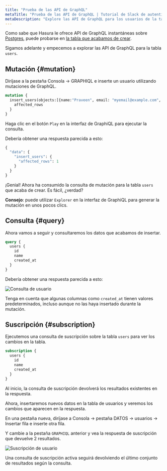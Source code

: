 ```yaml
---
title: "Prueba de las API de GraphQL"
metaTitle: "Prueba de las API de GraphQL | Tutorial de Slack de autenticación de Hasura"
metaDescription: "Explore las API de GraphQL para los usuarios de la tabla donde las consultas, la mutación y las suscripciones las genera automáticamente el motor de GraphQL de Hasura"
---
```


Como sabe que Hasura le ofrece API de GraphQL instantáneas sobre [Postgres](https://hasura.io/learn/database/postgresql/what-is-postgresql/), puede probarse en [la tabla que acabamos de crear](https://hasura.io/learn/database/postgresql/create-alter-drop-ddl/1-postgresql-create/).

Sigamos adelante y empecemos a explorar las API de GraphQL para la tabla `users`.

## Mutación {#mutation}

Diríjase a la pestaña Consola -> GRAPHIQL e inserte un usuario utilizando mutaciones de GraphQL.

```graphql
mutation {
  insert_users(objects:[{name:"Praveen", email: "myemail@example.com", password: "password123"}]) {
    affected_rows
  }
}
```

Haga clic en el botón `Play` en la interfaz de GraphiQL para ejecutar la consulta.

Debería obtener una respuesta parecida a esto:

```graphql
{
  "data": {
    "insert_users": {
      "affected_rows": 1
    }
  }
}
```

¡Genial! Ahora ha consumido la consulta de mutación para la tabla `users` que acaba de crear. Es fácil, ¿verdad?

**Consejo**: puede utilizar `Explorer` en la interfaz de GraphiQL para generar la mutación en unos pocos clics.

## Consulta {#query}

Ahora vamos a seguir y consultaremos los datos que acabamos de insertar.

```graphql
query {
  users {
    id
    name
    created_at
  }
}
```

Debería obtener una respuesta parecida a esto:

![Consulta de usuario](https://graphql-engine-cdn.hasura.io/learn-hasura/assets/graphql-hasura/graphql-query-user.png)

Tenga en cuenta que algunas columnas como `created_at` tienen valores predeterminados, incluso aunque no las haya insertado durante la mutación.

## Suscripción {#subscription}

Ejecutemos una consulta de suscripción sobre la tabla `users` para ver los cambios en la tabla.

```graphql
subscription {
  users {
    id
    name
    created_at
  }
}
```

Al inicio, la consulta de suscripción devolverá los resultados existentes en la respuesta.

Ahora, insertaremos nuevos datos en la tabla de usuarios y veremos los cambios que aparecen en la respuesta.

En una pestaña nueva, diríjase a Consola -> pestaña DATOS -> usuarios -> Insertar fila e inserte otra fila.

Y cambie a la pestaña `GRAPHIQL` anterior y vea la respuesta de suscripción que devuelve 2 resultados.

![Suscripción de usuario](https://graphql-engine-cdn.hasura.io/learn-hasura/assets/graphql-hasura/graphql-subscription-user.png)

Una consulta de suscripción activa seguirá devolviendo el último conjunto de resultados según la consulta.
